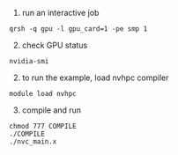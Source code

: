1. run an interactive job
```
qrsh -q gpu -l gpu_card=1 -pe smp 1
```
2. check GPU status
```
nvidia-smi
```
2. to run the example, load nvhpc compiler
```
module load nvhpc
```
3. compile and run
```
chmod 777 COMPILE
./COMPILE
./nvc_main.x
```
